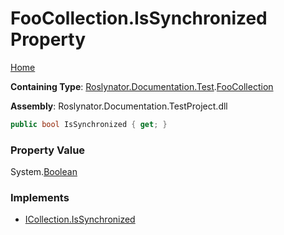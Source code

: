 # FooCollection\.IsSynchronized Property

[Home](../../../../../README.md)

**Containing Type**: [Roslynator.Documentation.Test](../../README.md)\.[FooCollection](../README.md)

**Assembly**: Roslynator\.Documentation\.TestProject\.dll

```csharp
public bool IsSynchronized { get; }
```

### Property Value

System\.[Boolean](https://docs.microsoft.com/en-us/dotnet/api/system.boolean)

### Implements

* [ICollection.IsSynchronized](https://docs.microsoft.com/en-us/dotnet/api/system.collections.icollection.issynchronized)
